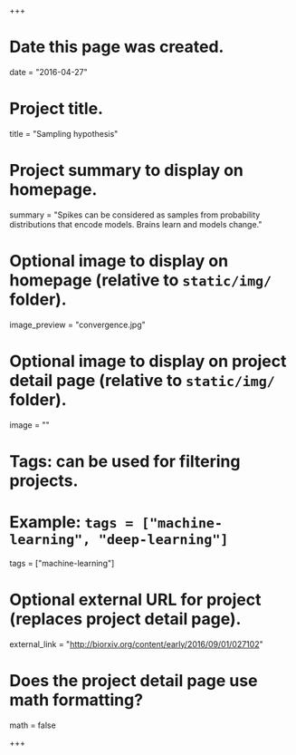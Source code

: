 +++
# Date this page was created.
date = "2016-04-27"

# Project title.
title = "Sampling hypothesis"

# Project summary to display on homepage.
summary = "Spikes can be considered as samples from probability distributions that encode models. Brains learn and models change."

# Optional image to display on homepage (relative to `static/img/` folder).
image_preview = "convergence.jpg"

# Optional image to display on project detail page (relative to `static/img/` folder).
image = ""

# Tags: can be used for filtering projects.
# Example: `tags = ["machine-learning", "deep-learning"]`
tags = ["machine-learning"]

# Optional external URL for project (replaces project detail page).
external_link = "http://biorxiv.org/content/early/2016/09/01/027102"

# Does the project detail page use math formatting?
math = false



+++

